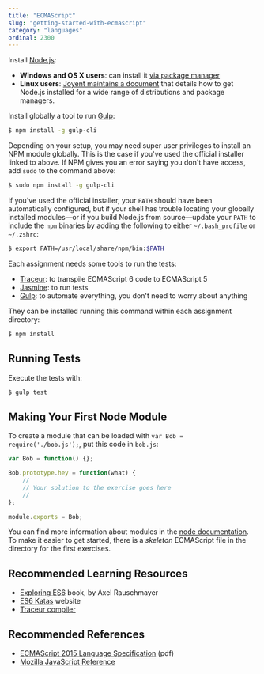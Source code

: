 ```yaml
---
title: "ECMAScript"
slug: "getting-started-with-ecmascript"
category: "languages"
ordinal: 2300
---
```


Install [Node.js](http://nodejs.org):

* **Windows and OS X users**: can install it
[via package manager](https://github.com/joyent/node/wiki/Installing-Node.js-via-package-manager)
* **Linux users**: [Joyent maintains a document][linstall] that details how to get
Node.js installed for a wide range of distributions and package managers.

[linstall]: https://github.com/joyent/node/wiki/Installing-Node.js-via-package-manager

Install globally a tool to run [Gulp](http://gulpjs.com):

```bash
$ npm install -g gulp-cli
```

Depending on your setup, you may need super user privileges to install an NPM
module globally. This is the case if you've used the official installer linked
to above. If NPM gives you an error saying you don't have access, add `sudo` to
the command above:

```bash
$ sudo npm install -g gulp-cli
````

If you've used the official installer, your `PATH` should have been automatically
configured, but if your shell has trouble locating your globally installed
modules&mdash;or if you build Node.js from source&mdash;update your `PATH` to
include the `npm` binaries by adding the following to either `~/.bash_profile` or
`~/.zshrc`:

```bash
$ export PATH=/usr/local/share/npm/bin:$PATH
```

Each assignment needs some tools to run the tests:

* [Traceur](https://github.com/google/traceur-compiler): to transpile ECMAScript
6 code to ECMAScript 5
* [Jasmine](http://jasmine.github.io): to run tests
* [Gulp](http://gulpjs.com): to automate everything, you don't need to worry
about anything

They can be installed running this command within each assignment directory:

```bash
$ npm install
```

## Running Tests

Execute the tests with:

```bash
$ gulp test
```

## Making Your First Node Module

To create a module that can be loaded with `var Bob = require('./bob.js');`, put
this code in `bob.js`:

```javascript
var Bob = function() {};

Bob.prototype.hey = function(what) {
	//
	// Your solution to the exercise goes here
	//
};

module.exports = Bob;
```

You can find more information about modules in the
[node documentation](http://nodejs.org/api/modules.html#modules_module_exports).
To make it easier to get started, there is a *skeleton* ECMAScript file in the
directory for the first exercises.

## Recommended Learning Resources

* [Exploring ES6](https://leanpub.com/exploring-es6/read) book, by Axel Rauschmayer
* [ES6 Katas](http://es6katas.org) website
* [Traceur compiler](https://github.com/google/traceur-compiler)

## Recommended References

* [ECMAScript 2015 Language Specification](http://www.ecma-international.org/publications/files/ECMA-ST/Ecma-262.pdf) (pdf)
* [Mozilla JavaScript Reference](https://developer.mozilla.org/en-US/docs/Web/JavaScript/Reference)

